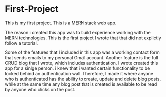# First-Project
This is my first project.
This is a MERN stack web app.

The reason i created this app was to build experience working with the MERN technologies. 
This is the first project I wrote that that did not explictly follow a tutorial.

Some of the features that I included in this app was a working contact form that sends emails to my personal Gmail account.
Another feature is the full CRUD blog that I wrote, which includes authentication.
I wrote created this app for a sinlge person. i knew that i wanted certain functionality to be locked behind an authentication wall. Therefore, I made it where anyone who
is authenticated has the ability to create, update and delete blog posts, while at the same time any blog post that is created is available to be read by anyone who clicks
on the post.


